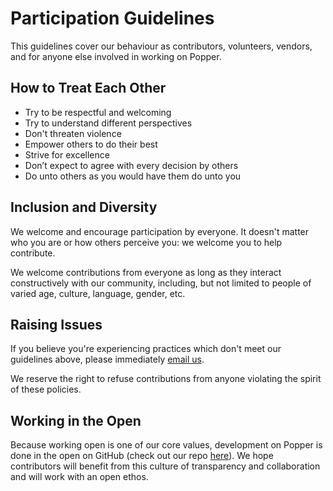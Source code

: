 # Participation Guidelines

This guidelines cover our behaviour as contributors, volunteers, vendors, and for anyone else involved in working on Popper.

## How to Treat Each Other

* Try to be respectful and welcoming
* Try to understand different perspectives
* Don't threaten violence
* Empower others to do their best
* Strive for excellence
* Don’t expect to agree with every decision by others
* Do unto others as you would have them do unto you

## Inclusion and Diversity

We welcome and encourage participation by everyone. It doesn't matter who you are or how others perceive you: we welcome you to help contribute.

We welcome contributions from everyone as long as they interact constructively with our community, including, but not limited to people of varied age, culture, language, gender, etc.

## Raising Issues

If you believe you're experiencing practices which don't meet our guidelines above, please immediately [email us](mailto:ivotron@ucsc.edu).

We reserve the right to refuse contributions from anyone violating the spirit of these policies.

## Working in the Open

Because working open is one of our core values, development on Popper is done in the open on GitHub (check out our repo [here](https://github.com/getpopper/popper)). We hope contributors will benefit from this culture of transparency and collaboration and will work with an open ethos.
